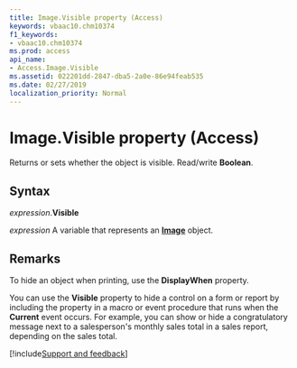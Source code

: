 ```yaml
---
title: Image.Visible property (Access)
keywords: vbaac10.chm10374
f1_keywords:
- vbaac10.chm10374
ms.prod: access
api_name:
- Access.Image.Visible
ms.assetid: 022201dd-2847-dba5-2a0e-86e94feab535
ms.date: 02/27/2019
localization_priority: Normal
---
```



# Image.Visible property (Access)

Returns or sets whether the object is visible. Read/write **Boolean**.


## Syntax

_expression_.**Visible**

_expression_ A variable that represents an **[Image](Access.Image.md)** object.


## Remarks

To hide an object when printing, use the **DisplayWhen** property.

You can use the **Visible** property to hide a control on a form or report by including the property in a macro or event procedure that runs when the **Current** event occurs. For example, you can show or hide a congratulatory message next to a salesperson's monthly sales total in a sales report, depending on the sales total.




[!include[Support and feedback](~/includes/feedback-boilerplate.md)]